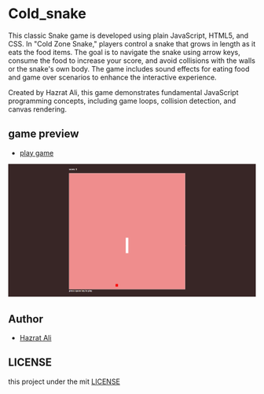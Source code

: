 # Cold_snake
This classic Snake game is developed using plain JavaScript, HTML5, and CSS. In "Cold Zone Snake," players control a snake that grows in length as it eats the food items. The goal is to navigate the snake using arrow keys, consume the food to increase your score, and avoid collisions with the walls or the snake's own body. The game includes sound effects for eating food and game over scenarios to enhance the interactive experience.

Created by Hazrat Ali, this game demonstrates fundamental JavaScript programming concepts, including game loops, collision detection, and canvas rendering.

## game preview

 - [play game]() 
<img src='./assets/preview.png' alt='game img preview'>


## Author
 - [Hazrat Ali]()

## LICENSE
this project under the mit [LICENSE](./LICENSE) 